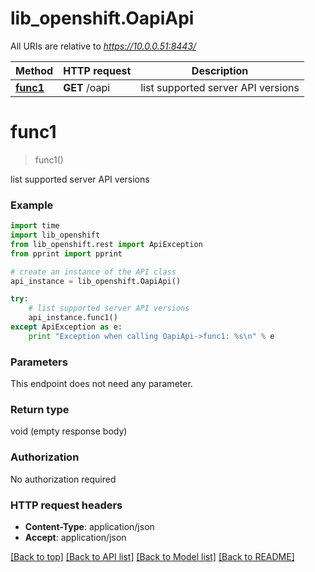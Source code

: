 # lib_openshift.OapiApi

All URIs are relative to *https://10.0.0.51:8443/*

Method | HTTP request | Description
------------- | ------------- | -------------
[**func1**](OapiApi.md#func1) | **GET** /oapi | list supported server API versions


# **func1**
> func1()

list supported server API versions

### Example 
```python
import time
import lib_openshift
from lib_openshift.rest import ApiException
from pprint import pprint

# create an instance of the API class
api_instance = lib_openshift.OapiApi()

try: 
    # list supported server API versions
    api_instance.func1()
except ApiException as e:
    print "Exception when calling OapiApi->func1: %s\n" % e
```

### Parameters
This endpoint does not need any parameter.

### Return type

void (empty response body)

### Authorization

No authorization required

### HTTP request headers

 - **Content-Type**: application/json
 - **Accept**: application/json

[[Back to top]](#) [[Back to API list]](../README.md#documentation-for-api-endpoints) [[Back to Model list]](../README.md#documentation-for-models) [[Back to README]](../README.md)


